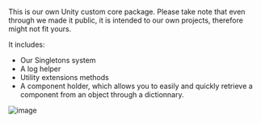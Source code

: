 This is our own Unity custom core package. Please take note that even through we made it public, it is intended to our own projects, therefore might not fit yours.

It includes: 

- Our Singletons system
- A log helper
- Utility extensions methods
- A component holder, which  allows you to easily and quickly retrieve a component from an object through a dictionnary.

![image](https://github.com/BalD1/com.stdnounou.unity-custom-core/assets/24933826/80ee471e-f57c-4a2e-9d85-b0b6750fdc94)
